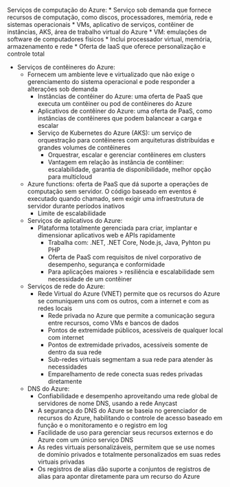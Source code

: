 Serviços de computação do Azure:
	* Serviço sob demanda que fornece recursos de computação, como discos, processadores, memória, rede e sistemas operacionais
		* VMs, aplicativo de serviços, contêiner de instâncias, AKS, área de trabalho virtual do Azure
		* VM: emulações de software de computadores físicos
			* Inclui processador virtual, memória, armazenamento e rede
			* Oferta de IaaS que oferece personalização e controle total
* Serviços de contêineres do Azure:
	* Fornecem um ambiente leve e virtualizado que não exige o gerenciamento do sistema operacional e pode responder a alterações sob demanda
		* Instâncias de contêiner do Azure: uma oferta de PaaS que executa um contêiner ou pod de contêineres do Azure
		* Aplicativos de contêiner do Azure: uma oferta de PaaS, como instâncias de contêineres que podem balancear a carga e escalar
		* Serviço de Kubernetes do Azure (AKS): um serviço de orquestração para contêineres com arquiteturas distribuídas e grandes volumes de contêineres
			* Orquestrar, escalar e gerenciar contêineres em clusters
			* Vantagem em relação às instância de contêiner: escalabilidade, garantia de disponibilidade, melhor opção para multicloud
	* Azure functions: oferta de PaaS que dá suporte a operações de computação sem servidor. O código baseado em eventos é executado quando chamado, sem exigir uma infraestrutura de servidor durante períodos inativos
		* Limite de escalabilidade
	* Serviços de aplicativos do Azure:
		* Plataforma totalmente gerenciada para criar, implantar e dimensionar aplicativos web e APIs rapidamente
			* Trabalha com: .NET, .NET Core, Node.js, Java, Pyhton pu PHP
			* Oferta de PaaS com requisitos de nível corporativo de desempenho, segurança e conformidade
			* Para aplicações maiores > resiliência e escalabilidade sem necessidade de um contêiner
	* Serviços de rede do Azure:
		* Rede Virtual do Azure (VNET) permite que os recursos do Azure se comuniquem uns com os outros, com a internet e com as redes locais
			* Rede privada no Azure que permite a comunicação segura entre recursos, como VMs e bancos de dados
			* Pontos de extremidade públicos, acessíveis de qualquer local com internet
			* Pontos de extremidade privados, acessíveis somente de dentro da sua rede
			* Sub-redes virtuais segmentam a sua rede para atender às necessidades
			* Emparelhamento de rede conecta suas redes privadas diretamente
	* DNS do Azure:
		* Confiabilidade e desempenho aproveitando uma rede global de servidores de nome DNS, usando a rede Anycast
		* A segurança do DNS do Azure se baseia no gerenciador de recursos do Azure, habilitando o controle de acesso baseado em função e o monitoramento e o registro em log
		* Facilidade de uso para gerenciar seus recursos externos e do Azure com um único serviço DNS
		* As redes virtuais personalizáveis, permitem que se use nomes de domínio privados e totalmente personalizados em suas redes virtuais privadas
		* Os registros de alias dão suporte a conjuntos de registros de alias para apontar diretamente para um recurso do Azure

